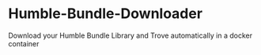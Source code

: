 # Humble-Bundle-Downloader
Download your Humble Bundle Library and Trove automatically in a docker container
